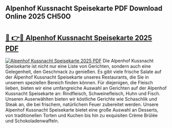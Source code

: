 ## Alpenhof Kussnacht Speisekarte PDF Download Online 2025 CH50O

# <h2><a href="http://gc8cg7p.nevu.top/?p=Alpenhof+Kussnacht+Speisekarte">🔗 👉🔴 Alpenhof Kussnacht Speisekarte 2025 PDF</a></h2>

[![Alpenhof Kussnacht Speisekarte 2025 PDF](https://i.imgur.com/dBaPXMq.png)](http://gc8cg7p.nevu.top/?p=Alpenhof+Kussnacht+Speisekarte)
Die Alpenhof Kussnacht Speisekarte ist nicht nur eine Liste von Gerichten, sondern auch eine Gelegenheit, den Geschmack zu genießen. Es gibt viele frische Salate auf der Alpenhof Kussnacht Speisekarte unseres Restaurants, die Sie in unserem speziellen Bereich finden können. Für diejenigen, die Fleisch lieben, bieten wir eine umfangreiche Auswahl an Gerichten auf der Alpenhof Kussnacht Speisekarte an: Rindfleisch, Schweinefleisch, Huhn und Fisch. Unseren Auserwählten bieten wir köstliche Gerichte wie Schaschlik und Steak an, die bei frischem, natürlichem Feuer zubereitet werden. Unsere Alpenhof Kussnacht Speisekarte bietet eine große Auswahl an Desserts, von traditionellen Torten und Kuchen bis hin zu exquisiten Crème Brûlée und Schokoladenwaffeln.
